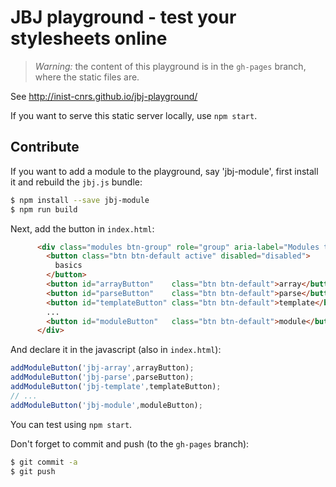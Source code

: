 # JBJ playground - test your stylesheets online

> *Warning:* the content of this playground is in the `gh-pages` branch, where
> the static files are.

See http://inist-cnrs.github.io/jbj-playground/

If you want to serve this static server locally, use `npm start`.

## Contribute

If you want to add a module to the playground, say 'jbj-module', first install
it and rebuild the `jbj.js` bundle:

```bash
$ npm install --save jbj-module
$ npm run build
```

Next, add the button in `index.html`:

```html
      <div class="modules btn-group" role="group" aria-label="Modules to use">
        <button class="btn btn-default active" disabled="disabled">
          basics
        </button>
        <button id="arrayButton"    class="btn btn-default">array</button>
        <button id="parseButton"    class="btn btn-default">parse</button>
        <button id="templateButton" class="btn btn-default">template</button>
        ...
        <button id="moduleButton"   class="btn btn-default">module</button>
      </div>
```

And declare it in the javascript (also in `index.html`):

```javascript
addModuleButton('jbj-array',arrayButton);
addModuleButton('jbj-parse',parseButton);
addModuleButton('jbj-template',templateButton);
// ...
addModuleButton('jbj-module',moduleButton);
```

You can test using `npm start`.

Don't forget to commit and push (to the `gh-pages` branch):

```bash
$ git commit -a
$ git push
```
